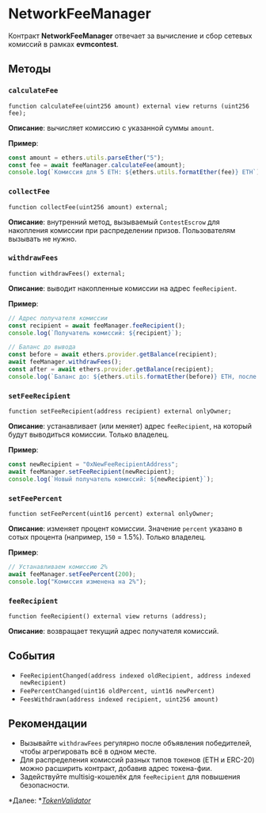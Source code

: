 # NetworkFeeManager

Контракт **NetworkFeeManager** отвечает за вычисление и сбор сетевых комиссий в рамках **evmcontest**.

## Методы

### `calculateFee`

```solidity
function calculateFee(uint256 amount) external view returns (uint256 fee);
```

**Описание**: вычисляет комиссию с указанной суммы `amount`.

**Пример**:

```js
const amount = ethers.utils.parseEther("5");
const fee = await feeManager.calculateFee(amount);
console.log(`Комиссия для 5 ETH: ${ethers.utils.formatEther(fee)} ETH`);
```

### `collectFee`

```solidity
function collectFee(uint256 amount) external;
```

**Описание**: внутренний метод, вызываемый `ContestEscrow` для накопления комиссии при распределении призов. Пользователям вызывать не нужно.

### `withdrawFees`

```solidity
function withdrawFees() external;
```

**Описание**: выводит накопленные комиссии на адрес `feeRecipient`.

**Пример**:

```js
// Адрес получателя комиссии
const recipient = await feeManager.feeRecipient();
console.log(`Получатель комиссий: ${recipient}`);

// Баланс до вывода
const before = await ethers.provider.getBalance(recipient);
await feeManager.withdrawFees();
const after = await ethers.provider.getBalance(recipient);
console.log(`Баланс до: ${ethers.utils.formatEther(before)} ETH, после: ${ethers.utils.formatEther(after)} ETH`);
```

### `setFeeRecipient`

```solidity
function setFeeRecipient(address recipient) external onlyOwner;
```

**Описание**: устанавливает (или меняет) адрес `feeRecipient`, на который будут выводиться комиссии. Только владелец.

**Пример**:

```js
const newRecipient = "0xNewFeeRecipientAddress";
await feeManager.setFeeRecipient(newRecipient);
console.log(`Новый получатель комиссий: ${newRecipient}`);
```

### `setFeePercent`

```solidity
function setFeePercent(uint16 percent) external onlyOwner;
```

**Описание**: изменяет процент комиссии. Значение `percent` указано в сотых процента (например, `150` = 1.5%). Только владелец.

**Пример**:

```js
// Устанавливаем комиссию 2%
await feeManager.setFeePercent(200);
console.log("Комиссия изменена на 2%");
```

### `feeRecipient`

```solidity
function feeRecipient() external view returns (address);
```

**Описание**: возвращает текущий адрес получателя комиссий.

## События

- `FeeRecipientChanged(address indexed oldRecipient, address indexed newRecipient)`
- `FeePercentChanged(uint16 oldPercent, uint16 newPercent)`
- `FeesWithdrawn(address indexed recipient, uint256 amount)`

## Рекомендации

- Вызывайте `withdrawFees` регулярно после объявления победителей, чтобы агрегировать всё в одном месте.
- Для распределения комиссий разных типов токенов (ETH и ERC-20) можно расширить контракт, добавив адрес токена-фии.
- Задействуйте multisig-кошелёк для `feeRecipient` для повышения безопасности.

*Далее: *[*TokenValidator*](tokenValidator.md)

